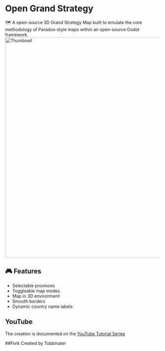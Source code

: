 # Open Grand Strategy
🗺️ A open-source 3D Grand Strategy Map built to emulate the core methodology of Paradox-style maps within an open-source Godot framework.
<img width="1280" height="720" alt="Thumbnail" src="https://github.com/user-attachments/assets/d6a64a2a-8b16-45ad-8275-75f1f26f96a5" />
## 🎮 Features
- Selectable provinces
- Toggleable map modes
- Map in 3D environment
- Smooth borders
- Dynamic country name labels

## YouTube 
The creation is documented on the [YouTube Tutorial Series](https://www.youtube.com/playlist?list=PLz7HHPGLr7NLGJOin49X8VKNHoMHNfaKd)

##Fork Created by Tubbinater
